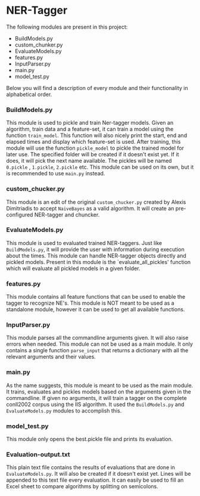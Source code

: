 # NER-Tagger

The following modules are present in this project:

- BuildModels.py
- custom_chunker.py
- EvaluateModels.py
- features.py
- InputParser.py
- main.py
- model_test.py
 
 Below you will find a description of every module and their functionality in alphabetical order.
 
### BuildModels.py
This module is used to pickle and train Ner-tagger models.
Given an algorithm, train data and a feature-set, it can train a model using the function `train_model`.
This function will also nicely print the start, end and elapsed times and display which feature-set is used.
After training, this module will use the function `pickle_model` to pickle the trained model for later use.
The specified folder will be created if it doesn't exist yet. If it does, it will pick the next name available.
The pickles will be named `0.pickle` , `1.pickle`, `2.pickle` etc. 
This module can be used on its own, but it is recommended to use `main.py` instead. 

### custom_chucker.py
This module is an edit of the original `custom_chucker.py` created by Alexis Dimitriadis to accept `NaiveBayes` as a valid algorithm.
It will create an pre-configured NER-tagger and chuncker. 

### EvaluateModels.py
This module is used to evaluated trained NER-taggers. Just like `BuildModels.py`, it will provide the user with information during 
execution about the times. This module can handle NER-tagger objects directly and pickled models. Present in this module is the `evaluate_all_pickles'
function which will evaluate all pickled models in a given folder. 

### features.py
This module contains all feature functions that can be used to enable the tagger to recognize NE's. This module is NOT meant to be used as
a standalone module, however it can be used to get all available functions. 

### InputParser.py
This module parses all the commandline arguments given. It will also raise errors when needed. This module can not be used as a main module. 
It only contains a single function `parse_input` that returns a dictionary with all the relevant arguments and their values.

### main.py
As the name suggests, this module is meant to be used as the main module. It trains, evaluates and pickles models based on the arguments
given in the commandline. If given no arguments, it will train a tagger on the complete conll2002 corpus using the IIS algorithm.
It used the `BuildModels.py` and `EvaluateModels.py` modules to accomplish this. 

### model_test.py
This module only opens the best.pickle file and prints its evaluation. 

### Evaluation-output.txt
This plain text file contains the results of evaluations that are done in `EvaluateModels.py`. It will also be created if it doesn't exist yet.
Lines will be appended to this text file every evaluation. It can easily be used to fill an Excel sheet to compare algorithms by splitting on semicolons.

